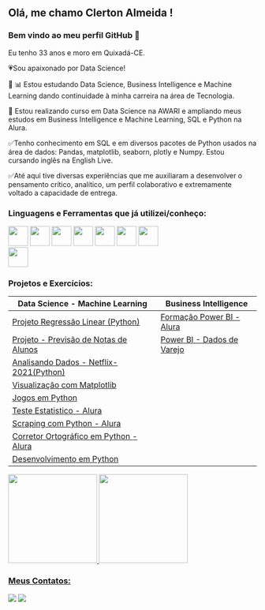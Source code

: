 ## Olá, me chamo Clerton Almeida ! 
### Bem vindo ao meu perfil GitHub 👋


Eu tenho 33 anos e moro em Quixadá-CE.

:heartpulse:Sou apaixonado por Data Science!

:closed_book: 📊 Estou estudando Data Science, Business Intelligence e Machine Learning dando continuidade à minha carreira na área de Tecnologia. 

:closed_book: Estou realizando curso em Data Science na AWARI e ampliando meus estudos em Business Intelligence e Machine Learning, SQL e Python na Alura. 

:white_check_mark:Tenho conhecimento em SQL e em diversos pacotes de Python usados na área de dados: Pandas, matplotlib, seaborn, plotly e Numpy. Estou cursando inglês na English Live.

:white_check_mark:Até aqui tive diversas experiências que me auxiliaram a desenvolver o pensamento crítico, analítico, um perfil colaborativo e extremamente voltado a capacidade de entrega.



### Linguagens e Ferramentas que já utilizei/conheço:

<img src="https://cdn.jsdelivr.net/gh/devicons/devicon/icons/jupyter/jupyter-original-wordmark.svg" width="40" height="40"/>   <img src="https://cdn.jsdelivr.net/gh/devicons/devicon/icons/python/python-original-wordmark.svg"  width="40" height="40"/>    <img src="https://cdn.jsdelivr.net/gh/devicons/devicon/icons/mysql/mysql-original-wordmark.svg" width="40" height="40"/>       <img src="https://cdn.jsdelivr.net/gh/devicons/devicon/icons/sqlite/sqlite-original-wordmark.svg"  width="40" height="40"/>         <img src="https://cdn.jsdelivr.net/gh/devicons/devicon/icons/javascript/javascript-original.svg" width="40" height="40"/>        <img src="https://cdn.jsdelivr.net/gh/devicons/devicon/icons/postgresql/postgresql-original-wordmark.svg" width="40" height="40"/>      <img src="https://powerbi.microsoft.com/pictures/application-logos/svg/powerbi.svg" width="40" height="40"/>  
<img src="https://cdn.jsdelivr.net/gh/devicons/devicon/icons/oracle/oracle-original.svg" width="40" height="40"/>


### Projetos e Exercícios:


| Data Science - Machine Learning | Business Intelligence | 
|--- |--- | 
| [Projeto Regressão Linear (Python) ](https://github.com/ClertonAlmeida/Projeto-de-Regressao-Linear-Python-)| [Formação Power BI - Alura](https://github.com/ClertonAlmeida/FormacaoPowerBI) |
| [Projeto - Previsão de Notas de Alunos](https://github.com/ClertonAlmeida/Previsao-Notas-Alunos)|  [Power BI - Dados de Varejo](https://github.com/ClertonAlmeida/Power-BI---Dados-de-Varejo) | [Exercícios de SQL(SQLite)](https://github.com/ClertonAlmeida/SQL-AWARI-Atividades) |
| [Analisando Dados - Netflix-2021(Python)](https://github.com/ClertonAlmeida/Analise-Netflix-2021-Python) |
| [Visualização com Matplotlib](https://github.com/ClertonAlmeida/Visualizacao-Matplotlib) |
| [Jogos em Python](https://github.com/ClertonAlmeida/Jogos-em-Python) | 
| [Teste Estatistico - Alura](https://github.com/ClertonAlmeida/Testes-Estatisticos) |
| [Scraping com Python - Alura](https://github.com/ClertonAlmeida/ScrapingcomPython) | 
| [Corretor Ortográfico em Python - Alura](https://github.com/ClertonAlmeida/CorretorOrtografico-Python-ALURA) | 
| [Desenvolvimento em Python](https://github.com/ClertonAlmeida/Desenvolvimento-Python)|





<div>
<a href="https://github.com/ClertonAlmeida">
<img height="180em" src="https://github-readme-stats.vercel.app/api/top-langs/?username=ClertonAlmeida&layout=compact&langs_count=7&theme=dracula"/>
<img height="180em" src="https://github-readme-stats.vercel.app/api?username=ClertonAlmeida&show_icons=true&theme=dracula&include_all_commits=true&count_private=true"/>
</div>

       
### Meus Contatos:

<div>
<a href = "mailto:clertonjradv@gmail.com"><img src="https://img.shields.io/badge/Gmail-D14836?style=for-the-badge&logo=gmail&logoColor=white" target="_blank"></a>
<a href="https://www.linkedin.com/in/clerton-almeida-735965205/" target="_blank"><img src="https://img.shields.io/badge/-LinkedIn-%230077B5?style=for-the-badge&logo=linkedin&logoColor=white" target="_blank"></a>   
</div>


       
